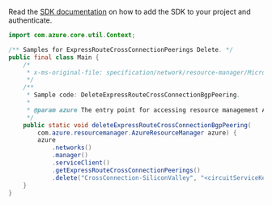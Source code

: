 Read the [SDK documentation](https://github.com/Azure/azure-sdk-for-java/blob/azure-resourcemanager_2.12.0/sdk/resourcemanager/azure-resourcemanager/README.md) on how to add the SDK to your project and authenticate.

```java
import com.azure.core.util.Context;

/** Samples for ExpressRouteCrossConnectionPeerings Delete. */
public final class Main {
    /*
     * x-ms-original-file: specification/network/resource-manager/Microsoft.Network/stable/2021-05-01/examples/ExpressRouteCrossConnectionBgpPeeringDelete.json
     */
    /**
     * Sample code: DeleteExpressRouteCrossConnectionBgpPeering.
     *
     * @param azure The entry point for accessing resource management APIs in Azure.
     */
    public static void deleteExpressRouteCrossConnectionBgpPeering(
        com.azure.resourcemanager.AzureResourceManager azure) {
        azure
            .networks()
            .manager()
            .serviceClient()
            .getExpressRouteCrossConnectionPeerings()
            .delete("CrossConnection-SiliconValley", "<circuitServiceKey>", "AzurePrivatePeering", Context.NONE);
    }
}
```
